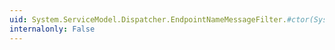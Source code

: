 ```yaml
---
uid: System.ServiceModel.Dispatcher.EndpointNameMessageFilter.#ctor(System.String)
internalonly: False
---
```

